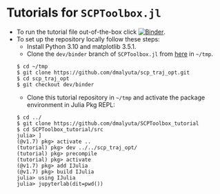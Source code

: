 # Tutorials for `SCPToolbox.jl`

- To run the tutorial file out-of-the-box click [![Binder](https://mybinder.org/badge_logo.svg)](https://mybinder.org/v2/gh/dmalyuta/SCPToolbox_tutorial/HEAD).
- To set up the repository locally follow these steps:
  - Install Python 3.10 and matplotlib 3.5.1.  
  - Clone the `dev/binder` branch of `SCPToolbox.jl` from [here](https://github.com/dmalyuta/scp_traj_opt/tree/dev/binder) in `~/tmp`.
  ```
  $ cd ~/tmp
  $ git clone https://github.com/dmalyuta/scp_traj_opt.git
  $ cd scp_traj_opt 
  $ git checkout dev/binder
  ```
  - Clone this tutorial repository in `~/tmp` and activate the package environment in Julia Pkg REPL:
  ```
  $ cd ../
  $ git clone https://github.com/dmalyuta/SCPToolbox_tutorial
  $ cd SCPToolbox_tutorial/src
  julia> ]
  (@v1.7) pkg> activate ..
  (tutorial) pkg> dev ../../scp_traj_opt/
  (tutorial) pkg> precompile
  (tutorial) pkg> activate
  (@v1.7) pkg> add IJulia
  (@v1.7) pkg> build IJulia
  julia> using IJulia
  julia> jupyterlab(dit=pwd())
  ```
